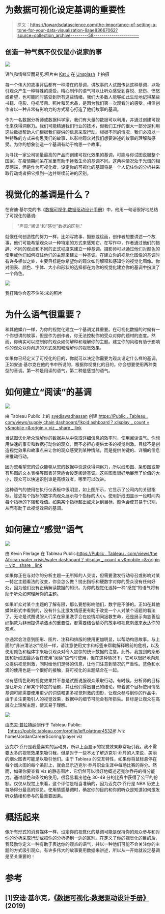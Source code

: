 # 为数据可视化设定基调的重要性

> 原文：<https://towardsdatascience.com/the-importance-of-setting-a-tone-for-your-data-visualization-6aae83667062?source=collection_archive---------58----------------------->

## 创造一种气氛不仅仅是小说家的事

![](img/8cea9be19c2e2415ccf1c0f191d358b0.png)

语气和情绪显而易见:照片由 [Kat J](https://unsplash.com/@kj2018?utm_source=unsplash&utm_medium=referral&utm_content=creditCopyText) 在 [Unsplash](https://unsplash.com/s/photos/black-and-white-crying?utm_source=unsplash&utm_medium=referral&utm_content=creditCopyText) 上拍摄

每一个伟大的故事背后都有一种潜在的基调，讲故事的人试图传达这种基调，以吸引观众产生一种特殊的感受。精心制作的语气可以让听众感受到喜悦、悲伤、愤怒或希望，也可能同时感受到所有这些情绪。我们大多数人能够如此生动地记得某些书籍、电影、电视节目、照片和艺术品，是因为我们第一次观看时的感受。相信创作者以一种非常有影响力的方式精心打造了他们故事的基调。

作为一名数据分析师或数据科学家，我们有大量的数据可以利用，并通过创建可视化来获得洞察力。我们可能精通我们行业的技术，但我们工作的很大一部分是利用这些数据帮助人们根据我们提供的信息采取行动。根据不同的情况，我们必须以一种特殊的方式来构思我们的故事，以影响观众对我们想要讲述的故事的理解和感受。为你的想象创造一个基调有助于构思一个故事。

为寻找一家公司销量最高的产品而创建可视化效果的基调，可能与你试图说服整个国家，在疫情期间呆在家里有助于拯救生命的基调不同。这两种情况处于光谱的相反两端，但是作为可视化者，设定你的可视化的基调将是一个人记住你的分析并采取行动或者把它推到一边并继续前进的区别。

# 视觉化的基调是什么？

在安迪·基尔克的书《[数据可视化:数据驱动设计手册](https://www.amazon.com/Data-Visualisation-Handbook-Driven-Design/dp/1526468921)》中，他用一句话很好地总结了可视化的基调:

> "声调:“阅读”和“感觉”数据的区别."

就像任何创造性的努力一样，比如写故事、摄影或绘画，创作者想要讲述一个故事，他们可能希望观众以一种特定的方式来感知它。在写作中，作者通过他们的措辞、不同的观点和不同的正式程度来建立一种基调。摄影师可以通过他们对颜色的使用或他们如何框住他们的主题来建立一种基调。在建立你的视觉化图像的基调时有许多相似之处，主要目标是你希望你的观众如何解释和感知你的视觉化图像。你对图表、颜色、字体、大小和形状的选择都在为你的视觉化建立你的基调中扮演了一个角色。

![](img/0ce300d840f9c419cdfdf759ab794a64.png)

我打赌你会忍不住笑:米的照片

# **为什么语气很重要？**

和其他媒介一样，为你的视觉化建立一个基调尤其重要。在可视化数据的时候有一个你想讲的故事，但是作为创作者，你无法控制你的受众对你的题材的态度。然而，你确实可以控制你的观众如何解释和理解你的主题。建立你的风格有助于影响你的观众以你创造的方式感知和理解你的视觉效果。

如果你已经定义了可视化的目的，你就可以决定你需要为观众设定什么样的基调。正如安迪·基尔克在他的书中所说的，根据你视觉化的目的，你会想要使用两种类型的音调。第一种是用读的语气，第二种是感觉的语气。

# 如何建立“阅读”的基调

![](img/65cfd67bd670627d574c9905b7195bcb.png)

由 Tableau Public 上的 [syedjawadhassan](https://public.tableau.com/profile/syedjawadhassan#!/) 创建:[https://Public . Tableau . com/views/supply chain dashboard/1kpid ashboard？:display _ count = y&mobile =&:origin = viz _ share _ link](shorturl.at/txzI4)

当试图优化听众理解你的数据并从中获取详细信息的效率时，使用阅读语气。你想用快速的事实和数据打动你的观众，而不必担心提供太多的视觉刺激。目标不是创造视觉效果和故事点来让你的观众感受到某种情绪，而是提供关键的、详细的信息来推动行动。

因为您希望您的受众能够从您的数据中快速获得洞察力，所以线形图、条形图或带有热图的文本表格等图表非常适合设定阅读基调。这些图表很好地展示了价值的大小，观众可以快速识别谁是高绩效者，哪里可以改进。

这种语气的使用在执行仪表板中很明显，如上图所示，它显示了公司内的关键指标。陈述每个指标的数字向观众展示每个指标的大小。使用折线图显示一段时间内每个指标的下降和峰值。如果某个指标超出或未达到目标，颜色会使其易于识别，从而有助于此视觉效果的基调。

# **如何建立“感觉”语气**

![](img/371b547ffd4c41d008bcb578b12bbd86.png)

由 Kevin Flerlage 在 Tableau Public:[https://Public . Tableau . com/views/the African water crisis/water dashboard？:display _ count = y&mobile =&:origin = viz _ share _ link](https://public.tableau.com/views/TheAfricanWaterCrisis/WaterDashboard?:display_count=y&mobile=&:origin=viz_share_link)

如果你正在与对你的分析主题一无所知的人交谈，但需要激发行动号召或影响对某一特定主题看法的改变，你会怎么做？抛出指标和硬数字对你的受众没有任何好处，因为他们没有正确解读数据的知识。为你的视觉化选择一种“感觉”的语气将有助于听众如何理解你的主题。

如果听众对某个主题的了解有限，那么要想影响他们，数字是不够的。正如在其他媒体形式中看到的，没有什么比激发情感更有助于改变一个人对某个话题的看法了。无论是试图说服人们呆在家里洗手会在疫情期间拯救生命，还是展示向慈善组织捐款为非洲提供清洁水的重要性，都需要结合精彩的故事和视觉刺激来表达你的观点。

你通常会注意到图形、图片、注释和排版的使用更加明显，以帮助构思故事。与上面的“非洲清洁水”视频一样，请注意使用文字和标签来帮助解释眼前的危机，以及使用颜色和粗体字来吸引观众对令人震惊的统计数据的注意。此外，我提到的条形图和折线图最适合在使用“阅读”语气时使用，但在这种情况下，它可以很好地向观众提供视觉刺激，同时给他们足够的信息，让他们注意到情况的严重性。蓝色和水滴的使用也是一个很好的接触，将可视化的主题结合在一起。

带有感情色彩的视觉效果并不总是试图说服观众采取行动。有时候，分析师的目标是让听众了解某个特定的话题，并让他们得出自己的结论。带着这个目标使用情感基调可能需要使用更少的词语和更多视觉刺激的图形，让观众参与到你的作品中。由于关注更吸引人的视觉效果，数据中的细节可能会有所损失。目标是让观众在高层次上理解主题，使其易于理解。

![](img/400536b1d2d7c028009b36624c58243d.png)

由[杰夫·普拉特纳](https://public.tableau.com/profile/jeff.plattner4532#!/)创作于 Tableau Public:【https://public.tableau.com/profile/jeff.plattner4532#! /viz home/JordanCareerScoring/player viz

迈克尔·乔丹是我最喜欢的运动员，所以上面显示的视觉效果非常吸引我。我不需要太多的视觉效果来吸引我，但是对于一些不太了解迈克尔·乔丹的人来说，美丽的烟火图表可能足以吸引他们。由于 Tableau 的交互特性，如果你将鼠标悬停在每个烟火图的每个条形上，就会显示迈克尔·乔丹职业生涯中每场比赛的得分。然而，如果你要查看 viz 的静态图片，它仍然可以很好地概述迈克尔乔丹的得分能力。通过颜色和条纹的使用，很容易看出他在 30-49 分的比赛中获得了公平的份额。仅仅从视觉上来看，这个评估是相当准确的，因为迈克尔·乔丹是 NBA 历史上每场得分最高的球员。使用情感基调时，确定你的目的和你的听众是知道如何激发听众情绪和参与的最重要因素。

# 概括起来

像所有形式的消费媒体一样，设定你的视觉化的基调可能是保持你的观众参与和对你的分析采取行动或把你的分析扔到一边的区别。在定义了你的视觉化的目的后，我鼓励你定义一种有助于表达你的观点的语气，并以一种他们可能不会关注你的主题的方式吸引观众。有许多伟大的故事要用数据来讲述，所以从一开始就设定基调是至关重要的！

# 参考

## [1]安迪·基尔克，[《数据可视化:数据驱动设计手册》](https://www.amazon.com/Data-Visualisation-Handbook-Driven-Design/dp/1526468921) (2019)